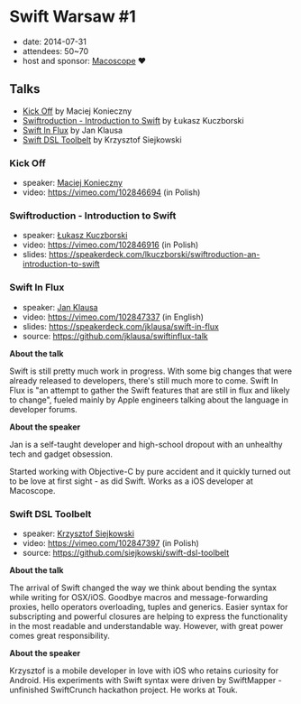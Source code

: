 # Swift Warsaw #1

- date: 2014-07-31
- attendees: 50~70
- host and sponsor: [Macoscope](http://macoscope.com/) :heart:


## Talks

- [Kick Off](#kick-off) by Maciej Konieczny
- [Swiftroduction - Introduction to Swift](#swiftroduction---introduction-to-swift) by Łukasz Kuczborski
- [Swift In Flux](#swift-in-flux) by Jan Klausa
- [Swift DSL Toolbelt](#swift-dsl-toolbelt) by Krzysztof Siejkowski


### Kick Off

- speaker: [Maciej Konieczny](http://narf.pl/)
- video: <https://vimeo.com/102846694> (in Polish)


### Swiftroduction - Introduction to Swift

- speaker: [Łukasz Kuczborski](http://kuczborski.com/)
- video: <https://vimeo.com/102846916> (in Polish)
- slides: <https://speakerdeck.com/lkuczborski/swiftroduction-an-introduction-to-swift>


### Swift In Flux

- speaker: [Jan Klausa](http://klausa.pl/)
- video: <https://vimeo.com/102847337> (in English)
- slides: <https://speakerdeck.com/jklausa/swift-in-flux>
- source: <https://github.com/jklausa/swiftinflux-talk>

**About the talk**

Swift is still pretty much work in progress. With some big changes that were
already released to developers, there's still much more to come. Swift In Flux is 
"an attempt to gather the Swift features that are still in flux and likely to change", 
fueled mainly by Apple engineers talking about the language in developer forums.

**About the speaker**

Jan is a self-taught developer and high-school dropout with an unhealthy tech and gadget obsession.

Started working with Objective-C by pure accident and it quickly turned out to be love at first sight - as did Swift.
Works as a iOS developer at Macoscope.


### Swift DSL Toolbelt

- speaker: [Krzysztof Siejkowski](http://siejkowski.net/)
- video: <https://vimeo.com/102847397> (in Polish)
- source: <https://github.com/siejkowski/swift-dsl-toolbelt>

**About the talk**

The arrival of Swift changed the way we think about bending the syntax
while writing for OSX/iOS. Goodbye macros and message-forwarding
proxies, hello operators overloading, tuples and generics. Easier syntax
for subscripting and powerful closures are helping to express the
functionality in the most readable and understandable way. However, with
great power comes great responsibility.

**About the speaker**

Krzysztof is a mobile developer in love with iOS who retains curiosity
for Android. His experiments with Swift syntax were driven by
SwiftMapper - unfinished SwiftCrunch hackathon project. He works at
Touk.
